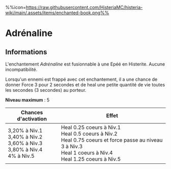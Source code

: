 %%icon=https://raw.githubusercontent.com/HisteriaMC/histeria-wiki/main/.assets/items/enchanted-book.png%%
# Adrénaline

## Informations
L'enchantement *Adrénaline* est fusionnable à une Epéé en Histerite. Aucune incompatibilité.


Lorsqu'un ennemi est frappé avec cet enchantement, il a une chance de donner Force 3 pour 2 secondes et de heal une petite quantité de vie toutes les secondes (3 secondes) au porteur.


**Niveau maximum** : 5


| Chances d'activation | Effet |
| -------------------- | ----- | 
| 3,20% à Niv.1 <br> 3,40% à Niv.2 <br> 3,60% à Niv.3 <br> 3,80% à Niv.4 <br> 4% à Niv.5 | Heal 0.25 coeurs à Niv.1 <br> Heal 0.5 coeurs à Niv.2 <br> Heal 0.75 coeurs et force passe au niveau 3 à Niv.3 <br> Heal 1 coeurs à Niv.4 <br> Heal 1.25 coeurs à Niv.5 |

